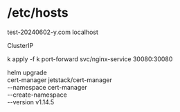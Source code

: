 # /etc/hosts
test-20240602-y.com localhost


ClusterIP

k apply -f 
k port-forward svc/nginx-service 30080:30080


helm upgrade \
  cert-manager jetstack/cert-manager \
  --namespace cert-manager \
  --create-namespace \
  --version v1.14.5